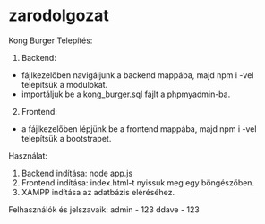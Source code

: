 # zarodolgozat
Kong Burger
Telepítés:
1. Backend:
- fájlkezelőben navigáljunk a backend mappába, majd npm i -vel telepítsük a modulokat.
- importáljuk be a kong_burger.sql fájlt a phpmyadmin-ba.
2. Frontend:
- a fájlkezelőben lépjünk be a frontend mappába, majd npm i -vel telepítsük a bootstrapet.

Használat:
1. Backend indítása: node app.js
2. Frontend indítása: index.html-t nyissuk meg egy böngészőben.
3. XAMPP indítása az adatbázis eléréséhez.

Felhasználók és jelszavaik:
admin - 123
ddave - 123

